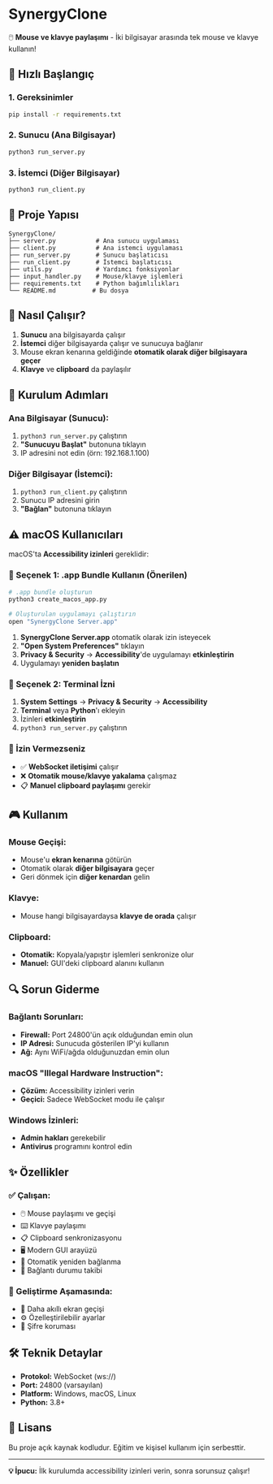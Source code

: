 # SynergyClone

🖱️ **Mouse ve klavye paylaşımı** - İki bilgisayar arasında tek mouse ve klavye kullanın!

## 🚀 Hızlı Başlangıç

### 1. Gereksinimler
```bash
pip install -r requirements.txt
```

### 2. Sunucu (Ana Bilgisayar)
```bash
python3 run_server.py
```

### 3. İstemci (Diğer Bilgisayar)
```bash
python3 run_client.py
```

## 📁 Proje Yapısı

```
SynergyClone/
├── server.py           # Ana sunucu uygulaması
├── client.py           # Ana istemci uygulaması  
├── run_server.py       # Sunucu başlatıcısı
├── run_client.py       # İstemci başlatıcısı
├── utils.py            # Yardımcı fonksiyonlar
├── input_handler.py    # Mouse/klavye işlemleri
├── requirements.txt    # Python bağımlılıkları
└── README.md          # Bu dosya
```

## 🎯 Nasıl Çalışır?

1. **Sunucu** ana bilgisayarda çalışır
2. **İstemci** diğer bilgisayarda çalışır ve sunucuya bağlanır
3. Mouse ekran kenarına geldiğinde **otomatik olarak diğer bilgisayara geçer**
4. **Klavye** ve **clipboard** da paylaşılır

## 🔧 Kurulum Adımları

### Ana Bilgisayar (Sunucu):
1. `python3 run_server.py` çalıştırın
2. **"Sunucuyu Başlat"** butonuna tıklayın
3. IP adresini not edin (örn: 192.168.1.100)

### Diğer Bilgisayar (İstemci):
1. `python3 run_client.py` çalıştırın  
2. Sunucu IP adresini girin
3. **"Bağlan"** butonuna tıklayın

## ⚠️ macOS Kullanıcıları

macOS'ta **Accessibility izinleri** gereklidir:

### 🔧 Seçenek 1: .app Bundle Kullanın (Önerilen)
```bash
# .app bundle oluşturun
python3 create_macos_app.py

# Oluşturulan uygulamayı çalıştırın
open "SynergyClone Server.app"
```

1. **SynergyClone Server.app** otomatik olarak izin isteyecek
2. **"Open System Preferences"** tıklayın
3. **Privacy & Security** → **Accessibility**'de uygulamayı **etkinleştirin**
4. Uygulamayı **yeniden başlatın**

### 🔧 Seçenek 2: Terminal İzni
1. **System Settings** → **Privacy & Security** → **Accessibility**
2. **Terminal** veya **Python**'ı ekleyin
3. İzinleri **etkinleştirin**
4. `python3 run_server.py` çalıştırın

### 🚨 İzin Vermezseniz
- ✅ **WebSocket iletişimi** çalışır
- ❌ **Otomatik mouse/klavye yakalama** çalışmaz
- 📋 **Manuel clipboard paylaşımı** gerekir

## 🎮 Kullanım

### Mouse Geçişi:
- Mouse'u **ekran kenarına** götürün
- Otomatik olarak **diğer bilgisayara** geçer
- Geri dönmek için **diğer kenardan** gelin

### Klavye:
- Mouse hangi bilgisayardaysa **klavye de orada** çalışır

### Clipboard:
- **Otomatik:** Kopyala/yapıştır işlemleri senkronize olur
- **Manuel:** GUI'deki clipboard alanını kullanın

## 🔍 Sorun Giderme

### Bağlantı Sorunları:
- **Firewall:** Port 24800'ün açık olduğundan emin olun
- **IP Adresi:** Sunucuda gösterilen IP'yi kullanın
- **Ağ:** Aynı WiFi/ağda olduğunuzdan emin olun

### macOS "Illegal Hardware Instruction":
- **Çözüm:** Accessibility izinleri verin
- **Geçici:** Sadece WebSocket modu ile çalışır

### Windows İzinleri:
- **Admin hakları** gerekebilir
- **Antivirus** programını kontrol edin

## ✨ Özellikler

### ✅ Çalışan:
- 🖱️ Mouse paylaşımı ve geçişi
- ⌨️ Klavye paylaşımı  
- 📋 Clipboard senkronizasyonu
- 🖥️ Modern GUI arayüzü
- 🔄 Otomatik yeniden bağlanma
- 💓 Bağlantı durumu takibi

### 🔄 Geliştirme Aşamasında:
- 🎯 Daha akıllı ekran geçişi
- ⚙️ Özelleştirilebilir ayarlar
- 🔐 Şifre koruması

## 🛠️ Teknik Detaylar

- **Protokol:** WebSocket (ws://)
- **Port:** 24800 (varsayılan)
- **Platform:** Windows, macOS, Linux
- **Python:** 3.8+

## 📄 Lisans

Bu proje açık kaynak kodludur. Eğitim ve kişisel kullanım için serbesttir.

---

**💡 İpucu:** İlk kurulumda accessibility izinleri verin, sonra sorunsuz çalışır! 